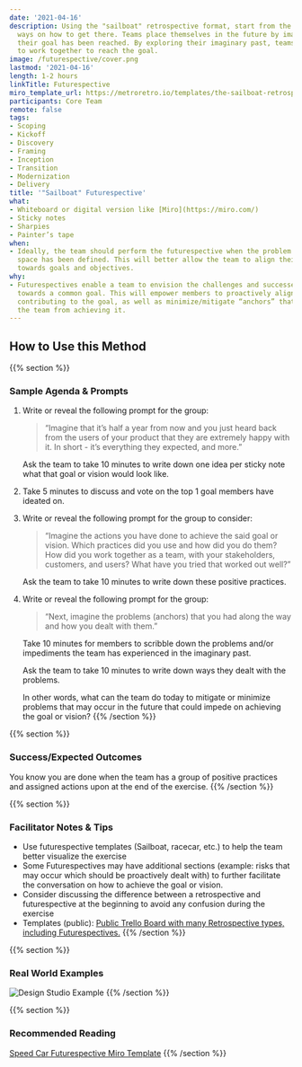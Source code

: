 ```yaml
---
date: '2021-04-16'
description: Using the "sailboat" retrospective format, start from the goal to find
  ways on how to get there. Teams place themselves in the future by imagining that
  their goal has been reached. By exploring their imaginary past, teams agree how
  to work together to reach the goal.
image: /futurespective/cover.png
lastmod: '2021-04-16'
length: 1-2 hours
linkTitle: Futurespective
miro_template_url: https://metroretro.io/templates/the-sailboat-retrospective
participants: Core Team
remote: false
tags:
- Scoping
- Kickoff
- Discovery
- Framing
- Inception
- Transition
- Modernization
- Delivery
title: '"Sailboat" Futurespective'
what:
- Whiteboard or digital version like [Miro](https://miro.com/)
- Sticky notes
- Sharpies
- Painter’s tape
when:
- Ideally, the team should perform the futurespective when the problem and solution
  space has been defined. This will better allow the team to align their working agreements
  towards goals and objectives.
why:
- Futurespectives enable a team to envision the challenges and successes as they work
  towards a common goal. This will empower members to proactively align on drivers
  contributing to the goal, as well as minimize/mitigate “anchors” that may hinder
  the team from achieving it.
---
```


## How to Use this Method

{{% section %}}
### Sample Agenda & Prompts

1. Write or reveal the following prompt for the group: 

   > “Imagine that it’s half a year from now and you just heard back from the users of your product that they are extremely happy with it. In short - it’s everything they expected, and more.”

   Ask the team to take 10 minutes to write down one idea per sticky note what that goal or vision would look like.

1. Take 5 minutes to discuss and vote on the top 1 goal members have ideated on.

1. Write or reveal the following prompt for the group to consider:

   > “Imagine the actions you have done to achieve the said goal or vision. Which practices did you use and how did you do them? How did you work together as a team, with your stakeholders, customers, and users? What have you tried that worked out well?”

   Ask the team to take 10 minutes to write down these positive practices.

1. Write or reveal the following prompt for the group: 

   > “Next, imagine the problems (anchors) that you had along the way and how you dealt with them.”

   Take 10 minutes for members to scribble down the problems and/or impediments the team has experienced in the imaginary past.

   Ask the team to take 10 minutes to write down ways they dealt with the problems. 

   In other words, what can the team do today to mitigate or minimize problems that may occur in the future that could impede on achieving the goal or vision?
{{% /section %}}

{{% section %}}
### Success/Expected Outcomes

You know you are done when the team has a group of positive practices and assigned actions upon at the end of the exercise.
{{% /section %}}

{{% section %}}
### Facilitator Notes & Tips
- Use futurespective templates (Sailboat, racecar, etc.) to help the team better visualize the exercise
- Some Futurespectives may have additional sections (example: risks that may occur which should be proactively dealt with) to further facilitate the conversation on how to achieve the goal or vision.
- Consider discussing the difference between a retrospective and futurespective at the beginning to avoid any confusion during the exercise
- Templates (public): [Public Trello Board with many Retrospective types, including Futurespectives.](https://metroretro.io/templates/the-sailboat-retrospective)
{{% /section %}}

{{% section %}}
### Real World Examples
![Design Studio Example](/images/practices/futurespective/example.png)
{{% /section %}}

{{% section %}}
### Recommended Reading
[Speed Car Futurespective Miro Template](https://metroretro.io/templates/the-speed-car-and-the-abyss)
{{% /section %}}